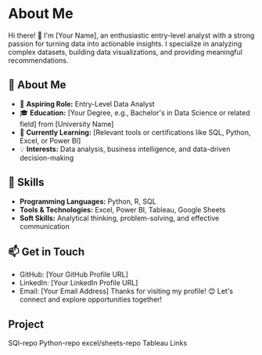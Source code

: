 # About Me

Hi there! 👋 I'm [Your Name], an enthusiastic entry-level analyst with a strong passion for turning data into actionable insights. I specialize in analyzing complex datasets, building data visualizations, and providing meaningful recommendations.

## 🔎 About Me
- 💼 **Aspiring Role:** Entry-Level Data Analyst
- 🎓 **Education:** [Your Degree, e.g., Bachelor's in Data Science or related field] from [University Name]
- 🌱 **Currently Learning:** [Relevant tools or certifications like SQL, Python, Excel, or Power BI]
- 💡 **Interests:** Data analysis, business intelligence, and data-driven decision-making

## 🚀 Skills
- **Programming Languages:** Python, R, SQL
- **Tools & Technologies:** Excel, Power BI, Tableau, Google Sheets
- **Soft Skills:** Analytical thinking, problem-solving, and effective communication

## 📫 Get in Touch
- GitHub: [Your GitHub Profile URL]
- LinkedIn: [Your LinkedIn Profile URL]
- Email: [Your Email Address]
Thanks for visiting my profile! 😊 Let's connect and explore opportunities together!
## Project
SQl-repo
Python-repo
excel/sheets-repo
Tableau Links
